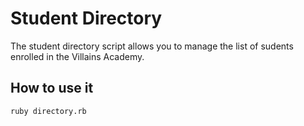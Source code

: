 # Student Directory #

The student directory script allows you to manage the list of sudents enrolled in the Villains Academy.

## How to use it ##
 ```shell
 ruby directory.rb
 ```